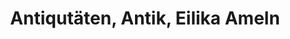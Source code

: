 ---
title: "Antiqutäten, Antik, Eilika Ameln"
url: /koblenz/antiqutaeten-antik-eilika-ameln/
shop: Antiquitäten
---